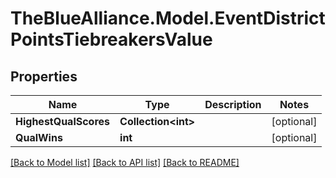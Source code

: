 # TheBlueAlliance.Model.EventDistrictPointsTiebreakersValue

## Properties

Name | Type | Description | Notes
------------ | ------------- | ------------- | -------------
**HighestQualScores** | **Collection&lt;int&gt;** |  | [optional] 
**QualWins** | **int** |  | [optional] 

[[Back to Model list]](../../README.md#documentation-for-models) [[Back to API list]](../../README.md#documentation-for-api-endpoints) [[Back to README]](../../README.md)

